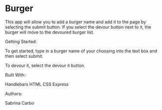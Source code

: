 # Burger
This app will allow you to add a burger name and add it to the page by selecting the submit button. If you select the devour button next to it, the burger will move to the devoured burger list.

Getting Started:

To get started, type in a burger name of your choosing into the text box and then select submit. 

To devour it, select the devour it button. 


Built With:

Handlebars
HTML
CSS
Express

Authors:

Sabrina Carbo
